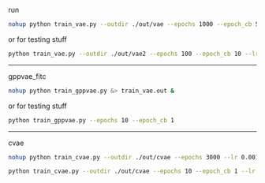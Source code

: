 run

```bash
nohup python train_vae.py --outdir ./out/vae --epochs 1000 --epoch_cb 50 --lr 0.0003 &> train_vae.out &
```

or for testing stuff

```bash
python train_vae.py --outdir ./out/vae2 --epochs 100 --epoch_cb 10 --lr 0.0003
```

---

gppvae_fitc

```bash
nohup python train_gppvae.py &> train_vae.out &
```

or for testing stuff

```bash
python train_gppvae.py --epochs 10 --epoch_cb 1
```

---

cvae

```bash
nohup python train_cvae.py --outdir ./out/cvae --epochs 3000 --lr 0.001 &> train_cvae.out &
```

```bash
python train_cvae.py --outdir ./out/cvae --epochs 10 --epoch_cb 1 --lr 0.001
````
